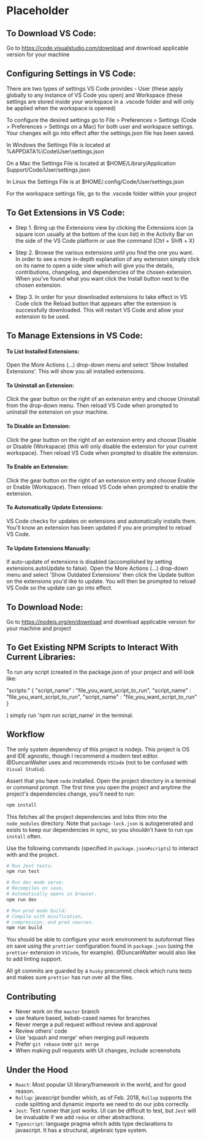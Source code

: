 # Placeholder

## To Download VS Code:

Go to https://code.visualstudio.com/download and download applicable version for your machine

## Configuring Settings in VS Code:

There are two types of settings VS Code provides - User (these apply globally to any instance of VS Code you open) and Workspace (these settings are stored inside your workspace in a .vscode folder and will only be applied when the workspace is opened)

To configure the desired settings go to File > Preferences > Settings (Code > Preferences > Settings on a Mac) for both user and workspace settings. Your changes will go into effect after the settings.json file has been saved.

In Windows the Settings File is located at %APPDATA%\Code\User\settings.json

On a Mac the Settings File is located at $HOME/Library/Application Support/Code/User/settings.json

In Linux the Settings File is at $HOME/.config/Code/User/settings.json

For the workspace settings file, go to the .vscode folder within your project

## To Get Extensions in VS Code:

- Step 1. Bring up the Extensions view by clicking the Extensions icon (a square icon usually at the bottom of the icon list) in the Activity Bar on the side of the VS Code platform or use the command (Ctrl + Shift + X)

- Step 2. Browse the various extensions until you find the one you want. In order to see a more in-depth explanation of any extension simply click on its name to open a side view which will give you the details, contributions, changelog, and dependencies of the chosen extension. When you've found what you want click the Install button next to the chosen extension.

- Step 3. In order for your downloaded extensions to take effect in VS Code click the Reload button that appears after the extension is successfully downloaded. This will restart VS Code and allow your extension to be used.

## To Manage Extensions in VS Code:

#### To List Installed Extensions:

Open the More Actions (…) drop-down menu and select 'Show Installed Extensions'. This will show you all installed extensions.

#### To Uninstall an Extension:

Click the gear button on the right of an extension entry and choose Uninstall from the drop-down menu. Then reload VS Code when prompted to uninstall the extension on your machine.

#### To Disable an Extension:

Click the gear button on the right of an extension entry and choose Disable or Disable (Workspace) {this will only disable the extension for your current workspace}. Then reload VS Code when prompted to disable the extension.

#### To Enable an Extension:

Click the gear button on the right of an extension entry and choose Enable or Enable (Workspace). Then reload VS Code when prompted to enable the extension.

#### To Automatically Update Extensions:

VS Code checks for updates on extensions and automatically installs them. You'll know an extension has been updated if you are prompted to reload VS Code.

#### To Update Extensions Manually:

If auto-update of extensions is disabled (accomplished by setting extensions.autoUpdate to false). Open the More Actions (…) drop-down menu and select 'Show Outdated Extensions' then click the Update button on the extensions you'd like to update. You will then be prompted to reload VS Code so the update can go into effect.

## To Download Node:

Go to https://nodejs.org/en/download and download applicable version for your machine and project

## To Get Existing NPM Scripts to Interact With Current Libraries:

To run any script (created in the package.json of your project and will look like:

"scripts:" {
"script_name" : "file_you_want_script_to_run",
"script_name" : "file_you_want_script_to_run",
"script_name" : "file_you_want_script_to_run"
}

) simply run 'npm run script_name' in the terminal.

## Workflow

The only system dependency of this project is nodejs. This project is OS and IDE agnostic, though I recommend a modern text editor. @DuncanWalter uses and recommends `VSCode` (not to be confused with `Visual Studio`).

Assert that you have `node` installed. Open the project directory in a terminal or command prompt. The first time you open the project and anytime the project's dependencies change, you'll need to run:

```bash
npm install
```

This fetches all the project dependencies and lobs thim into the `node_modules` directory. Note that `package-lock.json` is autogenerated and exists to keep our dependencies in sync, so you shouldn't have to run `npm install` often.

Use the following commands (specified in `package.json#scripts`) to interact with and the project.

```bash
# Run Jest tests:
npm run test

# Run dev mode serve:
# Recompiles on save,
# Automatically opens in browser.
npm run dev

# Run prod mode build:
# Compile with minification,
# compression, and prod sources.
npm run build
```

You should be able to configure your work environment to autoformat files on save using the `prettier` configuration found in `package.json` (using the `prettier` extension in `VSCode`, for example). @DuncanWalter would also like to add linting support.

All git commits are guarded by a `husky` precommit check which runs tests and makes sure `prettier` has run over all the files.

## Contributing

- Never work on the `master` branch
- use feature based, kebab-cased names for branches
- Never merge a pull request without review and approval
- Review others' code
- Use 'squash and merge' when merging pull requests
- Prefer `git rebase` over `git merge`
- When making pull requests with UI changes, include screenshots

## Under the Hood

- `React`: Most popular UI library/framework in the world, and for good reason.
- `Rollup`: javascript bundler which, as of Feb. 2018, `Rollup` supports the code splitting and dynamic imports we need to do our jobs correctly.
- `Jest`: Test runner that just works. UI can be difficult to test, but `Jest` will be invaluable if we add `redux` or other abstractions.
- `Typescript`: language pragma which adds type declarations to javascript. It has a structural, algebraic type system.
